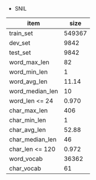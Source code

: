 
- SNIL

| item            | size   |
|-----------------|--------|
| train_set       | 549367 |
| dev_set         | 9842   |
| test_set        | 9842   |
| word_max_len    | 82     |
| word_min_len    | 1      |
| word_avg_len    | 11.14  |
| word_median_len | 10     |
| word_len <= 24  | 0.970  |
| char_max_len    | 406    |
| char_min_len    | 1      |
| char_avg_len    | 52.88  |
| char_median_len | 46     |
| char_len <= 120 | 0.972  |
| word_vocab      | 36362  |
| char_vocab      | 61     |